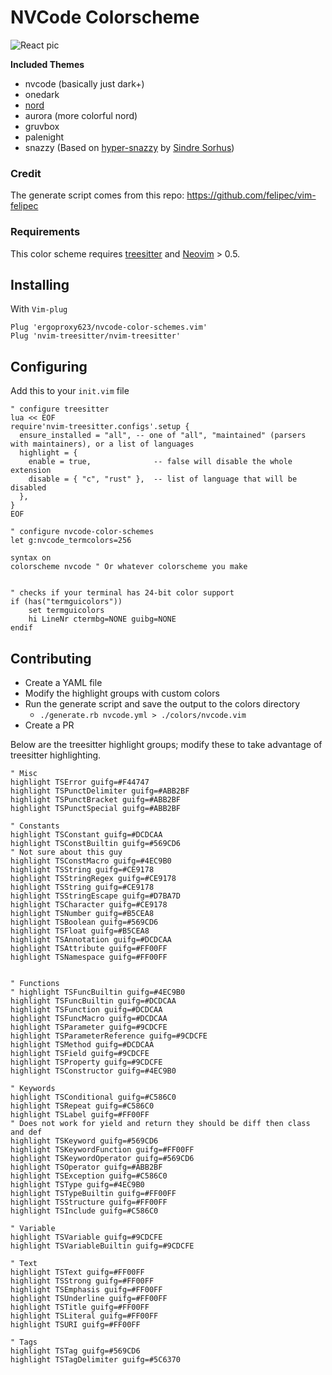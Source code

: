 # NVCode Colorscheme

![React pic](./assets/react.png)

**Included Themes**

- nvcode (basically just dark+)
- onedark
- [nord](./assets/nord.png)
- aurora (more colorful nord)
- gruvbox
- palenight
- snazzy (Based on [hyper-snazzy](https://github.com/sindresorhus/hyper-snazzy/) by [Sindre Sorhus](https://sindresorhus.com))

### Credit

The generate script comes from this repo: https://github.com/felipec/vim-felipec

### Requirements 

This color scheme requires [treesitter](https://github.com/nvim-treesitter/nvim-treesitter) and [Neovim](https://neovim.io/) > 0.5.

## Installing

With `Vim-plug`

```viml
Plug 'ergoproxy623/nvcode-color-schemes.vim'
Plug 'nvim-treesitter/nvim-treesitter'
```

## Configuring

Add this to your `init.vim` file 

```viml
" configure treesitter
lua << EOF
require'nvim-treesitter.configs'.setup {
  ensure_installed = "all", -- one of "all", "maintained" (parsers with maintainers), or a list of languages
  highlight = {
    enable = true,              -- false will disable the whole extension
    disable = { "c", "rust" },  -- list of language that will be disabled
  },
}
EOF

" configure nvcode-color-schemes
let g:nvcode_termcolors=256

syntax on
colorscheme nvcode " Or whatever colorscheme you make


" checks if your terminal has 24-bit color support
if (has("termguicolors"))
    set termguicolors
    hi LineNr ctermbg=NONE guibg=NONE
endif
```

## Contributing

- Create a YAML file
- Modify the highlight groups with custom colors 
- Run the generate script and save the output to the colors directory 
	- `./generate.rb nvcode.yml > ./colors/nvcode.vim`
- Create a PR

Below are the treesitter highlight groups; modify these to take advantage of treesitter highlighting.

```viml
" Misc
highlight TSError guifg=#F44747
highlight TSPunctDelimiter guifg=#ABB2BF
highlight TSPunctBracket guifg=#ABB2BF
highlight TSPunctSpecial guifg=#ABB2BF

" Constants
highlight TSConstant guifg=#DCDCAA
highlight TSConstBuiltin guifg=#569CD6
" Not sure about this guy
highlight TSConstMacro guifg=#4EC9B0
highlight TSString guifg=#CE9178
highlight TSStringRegex guifg=#CE9178
highlight TSString guifg=#CE9178
highlight TSStringEscape guifg=#D7BA7D
highlight TSCharacter guifg=#CE9178
highlight TSNumber guifg=#B5CEA8
highlight TSBoolean guifg=#569CD6
highlight TSFloat guifg=#B5CEA8
highlight TSAnnotation guifg=#DCDCAA
highlight TSAttribute guifg=#FF00FF
highlight TSNamespace guifg=#FF00FF


" Functions
" highlight TSFuncBuiltin guifg=#4EC9B0
highlight TSFuncBuiltin guifg=#DCDCAA
highlight TSFunction guifg=#DCDCAA
highlight TSFuncMacro guifg=#DCDCAA
highlight TSParameter guifg=#9CDCFE
highlight TSParameterReference guifg=#9CDCFE
highlight TSMethod guifg=#DCDCAA
highlight TSField guifg=#9CDCFE
highlight TSProperty guifg=#9CDCFE
highlight TSConstructor guifg=#4EC9B0

" Keywords
highlight TSConditional guifg=#C586C0
highlight TSRepeat guifg=#C586C0
highlight TSLabel guifg=#FF00FF
" Does not work for yield and return they should be diff then class and def
highlight TSKeyword guifg=#569CD6
highlight TSKeywordFunction guifg=#FF00FF
highlight TSKeywordOperator guifg=#569CD6
highlight TSOperator guifg=#ABB2BF
highlight TSException guifg=#C586C0
highlight TSType guifg=#4EC9B0
highlight TSTypeBuiltin guifg=#FF00FF
highlight TSStructure guifg=#FF00FF
highlight TSInclude guifg=#C586C0

" Variable
highlight TSVariable guifg=#9CDCFE
highlight TSVariableBuiltin guifg=#9CDCFE

" Text
highlight TSText guifg=#FF00FF
highlight TSStrong guifg=#FF00FF
highlight TSEmphasis guifg=#FF00FF
highlight TSUnderline guifg=#FF00FF
highlight TSTitle guifg=#FF00FF
highlight TSLiteral guifg=#FF00FF
highlight TSURI guifg=#FF00FF

" Tags
highlight TSTag guifg=#569CD6
highlight TSTagDelimiter guifg=#5C6370
```
